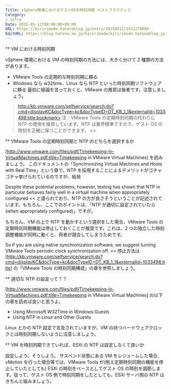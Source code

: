 ```yaml
---
Title: vSphere環境におけるゲストOSの時刻同期 ベストプラクティス
Category:
- infra
Date: 2015-05-11T00:00:00+09:00
URL: https://kiririmode.hatenablog.jp/entry/20150511/1431270000
EditURL: https://blog.hatena.ne.jp/kiririmode/kiririmode.hatenablog.jp/atom/entry/8454420450094271281
---
```


** VM における時刻同期

vSphere 環境における VM の時刻同期の方法には、大きく分けて 2 種類の方法があります。
+ VMware Tools の定期的な時刻同期に頼る
+ Windows なら w32time、Linux なら NTP といった時刻同期ソフトウェアに頼る
最初に結論を言っておくと、VMware の推奨は後者です。注意しましょう。
>http://kb.vmware.com/selfservice/search.do?cmd=displayKC&docType=kc&docTypeID=DT_KB_1_1&externalId=1033498:title:bookmark>
注：VMware Tools の定期時刻同期の代わりに NTP の使用を推奨しています。NTP は業界標準ですので、ゲスト OS の時刻を正確に保つことができます。
<<

** VMware Tools の定期時刻同期と NTP のどちらを選択するか

[http://www.vmware.com/files/pdf/Timekeeping-In-VirtualMachines.pdf:title=Timekeeping in VMware Virtual Machines] を読みましょう。
このドキュメントの「Synchronizing Virtual Machines and Hosts with Real Time」という章で、NTP を採用することによるデメリットがゴチャゴチャ挙げられているのですが、結局
>>
Despite these potential problems, however, testing has shown that NTP in particular behaves fairly well in a virtual machine when appropriately configured
<<
と語られており、NTP の方が良さそうということが記述されています。もちろん、ここでのポイントは、「NTP が適切に設定されていたら (when appropriately configured)」ですが。

もちろん、VM の上で NTP を動かすという選択をした場合、VMware Tools の定期時刻同期機能は停止しておくことが推奨です。これは、2 つの独立した時刻調整機能が同時に動くと、両者が競合してしまうためです。
>>
So if you are using native synchronization software, we suggest turning VMware Tools periodic clock synchronization off.
<<
停止方法は [http://kb.vmware.com/selfservice/search.do?cmd=displayKC&docType=kc&docTypeID=DT_KB_1_1&externalId=1033498:title] の「VMware Tools の時刻同期構成」の章を参照しましょう。

** 適切な NTP の設定って？？

[http://www.vmware.com/files/pdf/Timekeeping-In-VirtualMachines.pdf:title=Timekeeping in VMware Virtual Machines] の以下の章を読めば良いと思うよ。
- Using Microsoft W32Time in Windows Guests
- Using NTP in Linux and Other Guests

Linux とかの NTP 設定で言及されていますが、VM の持つハードウェアクロックとは時刻同期しないように注意しましょう。

** VM を時刻同期できていれば、ESXi の NTP は設定しなくて良いか

設定しよう。そうしよう。
サスペンド状態にある VM をレジュームした場合、vMotion を行った場合等では、VMware Tools が(例え定期時刻同期の機能を停止していたとしても) ESXi の時刻をベースとしてゲスト OS の時刻を調節します。従って、ゲスト OS 側で時刻同期をしたとしても、ESXi サーバ側の NTP はきちんと組みましょう。
